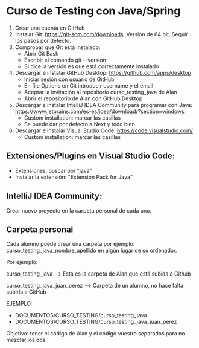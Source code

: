 # Curso de Testing con Java/Spring


1. Crear una cuenta en GitHub
2. Instalar Git: https://git-scm.com/downloads. Versión de 64 bit. Seguir los pasos por defecto.
3. Comprobar que Git está instalado:
    * Abrir Git Bash
    * Escribir el comando git --version
    * Si dice la versión es que está correctamente instalado
4. Descargar e instalar GitHub Desktop: https://github.com/apps/desktop
    * Iniciar sesión con usuario de GitHub
    * En file Options en Git introducir username y el email
    * Aceptar la invitación al repositorio curso_testing_java de Alan
    * Abrir el repositorio de Alan con GitHub Desktop
5. Descargar e instalar IntelliJ IDEA Community para programar con Java: https://www.jetbrains.com/es-es/idea/download/?section=windows
   * Custom installation: marcar las casillas
   * Se puede dar por defecto a Next y todo bien
6. Descargar e instalar Visual Studio Code: https://code.visualstudio.com/
   * Custom installation: marcar las casillas


## Extensiones/Plugins en Visual Studio Code:

* Extensiones: buscar por "java"
* Instalar la extensión: "Extension Pack for Java"

## IntelliJ IDEA Community:

Crear nuevo proyecto en la carpeta personal de cada uno.

## Carpeta personal

Cada alumno puede crear una carpeta por ejemplo: curso_testing_java_nombre_apellido en algún lugar de su ordenador.

Por ejemplo:

curso_testing_java --> Esta es la carpeta de Alan que está subida a Github

curso_testing_java_juan_perez --> Carpeta de un alumno, no hace falta subirla a GitHub

EJEMPLO:

* DOCUMENTOS/CURSO_TESTING/curso_testing_java
* DOCUMENTOS/CURSO_TESTING/curso_testing_java_juan_perez

Objetivo: tener el código de Alan y el código vuestro separados para no mezclar los dos.

